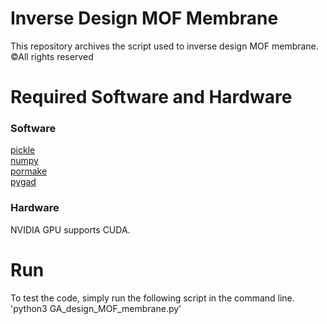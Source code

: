# Inverse Design MOF Membrane
This repository archives the script used to inverse design MOF membrane. <br>
&copy;All rights reserved
# Required Software and Hardware
### Software
[pickle](https://docs.python.org/3/library/pickle.html) <br>
[numpy](https://numpy.org) <br>
[pormake](https://github.com/Sangwon91/PORMAKE) <br>
[pygad](https://pygad.readthedocs.io/en/latest/) <br>
### Hardware
NVIDIA GPU supports CUDA.

# Run
To test the code, simply run the following script in the command line. <br>
'python3 GA_design_MOF_membrane.py'

# 
